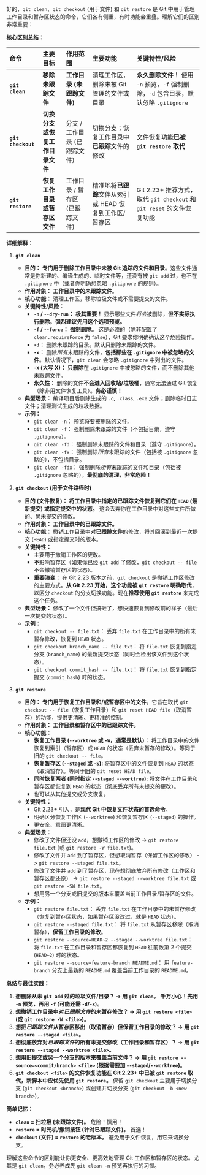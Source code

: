 好的，`git clean`、`git checkout` (用于文件) 和 `git restore` 是 Git 中用于管理工作目录和暂存区状态的命令，它们各有侧重，有时功能会重叠。理解它们的区别非常重要：

**核心区别总结：**

| 命令             | 主要目标                          | 作用范围              | 主要功能                                     | 关键特性/风险                                      |
| :--------------- | :-------------------------------- | :-------------------- | :------------------------------------------- | :------------------------------------------------- |
| **`git clean`**  | **移除未跟踪文件**                | **工作目录 (未跟踪文件)** | 清理工作区，删除未被 Git 管理的文件或目录     | **永久删除文件！** 使用 `-n` 预览，`-f` 强制删除，`-d` 包含目录，默认忽略 `.gitignore` |
| **`git checkout`** | **切换分支或恢复工作目录文件**    | 分支 / 工作目录 (已跟踪文件) | 切换分支；恢复工作目录中**已跟踪**文件的修改 | 文件恢复功能**已被 `git restore` 取代**            |
| **`git restore`** | **恢复工作目录或暂存区文件**      | 工作目录 / 暂存区 (已跟踪文件) | 精准地将**已跟踪**文件从索引或 HEAD 恢复到工作区/暂存区 | Git 2.23+ 推荐方式，取代 `git checkout` 和 `git reset` 的文件恢复功能 |

**详细解释：**

1.  **`git clean`**
    *   **目的：** **专门用于删除工作目录中未被 Git 追踪的文件和目录**。这些文件通常是你新建的、编译生成的、临时文件等，还没有被 `git add` 过，也不在 `.gitignore` 中（或者你明确想忽略 `.gitignore` 的规则）。
    *   **作用对象：** **工作目录中的未跟踪文件**。
    *   **核心功能：** 清理工作区，移除垃圾文件或不需要提交的文件。
    *   **关键特性/风险：**
        *   **`-n` / `--dry-run`：** **极其重要！** 显示哪些文件*将会*被删除，但**不实际执行删除**。**强烈建议先用这个选项预览。**
        *   **`-f` / `--force`：** **强制删除。** 这是必须的（除非配置了 `clean.requireForce` 为 `false`），Git 要求你明确确认这个危险操作。
        *   **`-d`：** 删除未跟踪的目录。默认只删除未跟踪的文件。
        *   **`-x`：** 删除*所有*未跟踪的文件，**包括那些在 `.gitignore` 中被忽略的文件**。默认情况下，`git clean` 会忽略 `.gitignore` 中列出的文件。
        *   **`-X` (大写 X)：** **只删除**在 `.gitignore` 中被忽略的文件，而不删除其他未跟踪文件。
        *   **永久性：** 删除的文件**不会进入回收站/垃圾桶**，通常无法通过 Git 恢复（除非用文件恢复工具）。**务必谨慎！**
    *   **典型场景：** 编译项目后删除生成的 `.o`, `.class`, `.exe` 文件；删除临时日志文件；清理测试生成的垃圾数据。
    *   **示例：**
        *   `git clean -n`： 预览将要被删除的文件。
        *   `git clean -f`： 强制删除未跟踪的文件（不包括目录，遵守 `.gitignore`）。
        *   `git clean -fd`： 强制删除未跟踪的文件和目录（遵守 `.gitignore`）。
        *   `git clean -fx`： 强制删除*所有*未跟踪的文件（包括被 `.gitignore` 忽略的），不包括目录。
        *   `git clean -fdx`： 强制删除*所有*未跟踪的文件和目录（包括被 `.gitignore` 忽略的）。**最彻底的清理，非常危险！**

2.  **`git checkout` (用于文件路径时)**
    *   **目的 (文件恢复)：** **将工作目录中指定的已跟踪文件恢复到它们在 `HEAD` (最新提交) 或指定提交中的状态。** 这会丢弃你在工作目录中对这些文件所做的、尚未提交的修改。
    *   **作用对象：** **工作目录中的已跟踪文件。**
    *   **核心功能：** 撤销工作目录中对**已跟踪文件**的修改，将其回滚到最近一次提交 (`HEAD`) 或指定提交时的版本。
    *   **关键特性：**
        *   主要用于撤销工作区的更改。
        *   **不**影响暂存区（如果你已经 `git add` 了修改，`git checkout -- file` 不会撤销暂存区的状态）。
        *   **重要演变：** 在 Git 2.23 版本之前，`git checkout` 是撤销工作区修改的主要方式。**从 Git 2.23 开始，这个功能被 `git restore` 明确取代**，以区分 `checkout` 的分支切换功能。现在**推荐使用 `git restore`** 来完成这个任务。
    *   **典型场景：** 修改了一个文件但搞砸了，想快速恢复到修改前的样子（最后一次提交的状态）。
    *   **示例：**
        *   `git checkout -- file.txt`： 丢弃 `file.txt` 在工作目录中的所有未暂存修改，恢复到 `HEAD` 状态。
        *   `git checkout branch_name -- file.txt`： 将 `file.txt` 恢复到指定分支 (`branch_name`) 的最新提交状态（同时会检出该文件到这个状态）。
        *   `git checkout commit_hash -- file.txt`： 将 `file.txt` 恢复到指定提交 (`commit_hash`) 时的状态。

3.  **`git restore`**
    *   **目的：** **专门用于恢复工作目录和/或暂存区中的文件**。它旨在取代 `git checkout -- file`（恢复工作目录）和 `git reset HEAD file`（取消暂存）的功能，提供更清晰、更精准的控制。
    *   **作用对象：** **工作目录和暂存区中的已跟踪文件。**
    *   **核心功能：**
        *   **恢复工作目录 (`--worktree` 或 `-W`，通常是默认)：** 将工作目录中的文件恢复到索引（暂存区）或 `HEAD` 的状态（丢弃未暂存的修改）。等同于旧的 `git checkout -- file`。
        *   **恢复暂存区 (`--staged` 或 `-S`):** 将暂存区中的文件恢复到 `HEAD` 的状态（取消暂存）。等同于旧的 `git reset HEAD file`。
        *   **同时恢复两者 (同时指定 `--staged --worktree`):** 将文件在工作目录和暂存区都恢复到 `HEAD` 的状态（彻底丢弃所有未提交的更改）。
        *   也可以从其他提交或分支恢复。
    *   **关键特性：**
        *   Git 2.23+ 引入，是**现代 Git 中恢复文件状态的首选命令**。
        *   明确区分恢复工作区 (`--worktree`) 和恢复暂存区 (`--staged`) 的操作。
        *   更安全、意图更清晰。
    *   **典型场景：**
        *   修改了文件但还没 `add`，想撤销工作区的修改 -> `git restore file.txt` (或 `git restore -W file.txt`)。
        *   修改了文件并 `add` 到了暂存区，但想取消暂存（保留工作区的修改） -> `git restore --staged file.txt`。
        *   修改了文件并 `add` 到了暂存区，现在想彻底放弃所有修改（工作区和暂存区都还原） -> `git restore --staged --worktree file.txt` 或 `git restore -SW file.txt`。
        *   想用另一个分支或旧提交的版本来覆盖当前工作目录/暂存区的文件。
    *   **示例：**
        *   `git restore file.txt`： 丢弃 `file.txt` 在工作目录中的未暂存修改（恢复到暂存区状态，如果暂存区没改过，就是 `HEAD` 状态）。
        *   `git restore --staged file.txt`： 将 `file.txt` 从暂存区移除（取消暂存），**保留工作目录的修改**。
        *   `git restore --source=HEAD~2 --staged --worktree file.txt`： 将 `file.txt` 在工作目录和暂存区都恢复到 `HEAD` 往前数第 2 个提交 (`HEAD~2`) 时的状态。
        *   `git restore --source=feature-branch README.md`： 用 `feature-branch` 分支上最新的 `README.md` 覆盖当前工作目录的 `README.md`。

**总结与最佳实践：**

1.  **想删除从未 `git add` 过的垃圾文件/目录？ -> 用 `git clean`。** **千万小心！先用 `-n` 预览，再用 `-f` (可能还需 `-d`/`-x`)。**
2.  **想撤销工作目录中对*已跟踪文件*的未暂存修改？ -> 用 `git restore <file>` (或 `git restore -W <file>`)。**
3.  **想把*已跟踪文件*从暂存区移出（取消暂存）但保留工作目录的修改？ -> 用 `git restore --staged <file>`。**
4.  **想彻底放弃对*已跟踪文件*的所有未提交修改（工作目录和暂存区）？ -> 用 `git restore --staged --worktree <file>`。**
5.  **想用旧提交或另一个分支的版本来覆盖当前文件？ -> 用 `git restore --source=<commit/branch> <file>` (根据需要加 `--staged`/`--worktree`)。**
6.  **`git checkout <file>` 的文件恢复功能在 Git 2.23+ 中已被 `git restore` 取代，新脚本中应优先使用 `git restore`。** 保留 `git checkout` 主要用于切换分支 (`git checkout <branch>`) 或创建并切换分支 (`git checkout -b <new-branch>`)。

**简单记忆：**

*   **`clean` = 扫垃圾 (未跟踪文件)。** 危险！慎用！
*   **`restore` = 时光机/撤销按钮 (针对已跟踪文件)。** 首选！
*   **`checkout` (文件) = `restore` 的老版本。** 避免用于文件恢复，用它来切换分支。

理解这些命令的区别能让你更安全、更高效地管理 Git 工作区和暂存区的状态。尤其是 `git clean`，务必养成先 `git clean -n` 预览再执行的习惯。